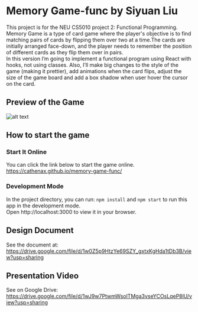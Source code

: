 # Memory Game-func by Siyuan Liu
This project is for the NEU CS5010 project 2:  Functional Programming.  
Memory Game is a type of card game where the player's objective is to find matching pairs of cards by flipping them over two at a time.The cards are initially arranged face-down, and the player needs to remember the position of different cards as they flip them over in pairs.   
In this version I’m going to implement a functional program using React with hooks, not using classes. Also, I’ll make big changes to the style of the game (making it prettier), add animations when the card flips, adjust the size of the game board and add a box shadow when user hover the cursor on the card.

## Preview of the Game
![alt text](MemoryGameDemo.gif)

## How to start the game
### Start It Online
You can click the link below to start the game online.   
https://cathenax.github.io/memory-game-func/

### Development Mode 
In the project directory, you can run: `npm install` and `npm start` to run this app in the development mode.  
Open http://localhost:3000 to view it in your browser.

## Design Document
See the document at:   
https://drive.google.com/file/d/1w0Z5p9HtzYe69SZY_gxtxKgHda1tDb3B/view?usp=sharing

## Presentation Video
See on Google Drive:  
https://drive.google.com/file/d/1wJ9w7PtwmWsolTMga3vseYCOsLqeP8lU/view?usp=sharing
